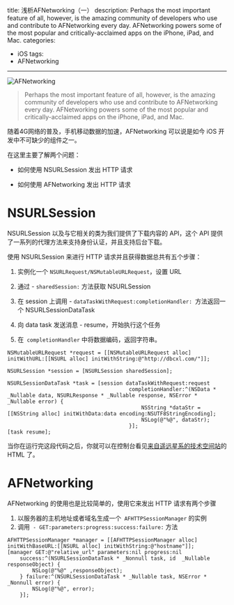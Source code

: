 title: 浅析AFNetworking（一）
description: Perhaps the most important feature of all, however, is the amazing community of developers who use and contribute to AFNetworking every day. AFNetworking powers some of the most popular and critically-acclaimed apps on the iPhone, iPad, and Mac.
categories: 
- iOS
tags:
- AFNetworking

---

![AFNetworking](https://camo.githubusercontent.com/1560be050811ab73457e90aee62cd1cd257c7fb9/68747470733a2f2f7261772e6769746875622e636f6d2f41464e6574776f726b696e672f41464e6574776f726b696e672f6173736574732f61666e6574776f726b696e672d6c6f676f2e706e67)

> Perhaps the most important feature of all, however, is the amazing community of developers who use and contribute to AFNetworking every day. AFNetworking powers some of the most popular and critically-acclaimed apps on the iPhone, iPad, and Mac.

随着4G网络的普及，手机移动数据的加速，AFNetworking 可以说是如今 iOS 开发中不可缺少的组件之一。

在这里主要了解两个问题：

- 如何使用 NSURLSession 发出 HTTP 请求

- 如何使用 AFNetworking 发出 HTTP 请求


# NSURLSession

NSURLSession 以及与它相关的类为我们提供了下载内容的 API，这个 API 提供了一系列的代理方法来支持身份认证，并且支持后台下载。

使用 NSURLSession 来进行 HTTP 请求并且获得数据总共有五个步骤：

1. 实例化一个 `NSURLRequest/NSMutableURLRequest`，设置 URL

2. 通过 - `sharedSession:` 方法获取 NSURLSession

3. 在 session 上调用 - `dataTaskWithRequest:completionHandler: `方法返回一个 NSURLSessionDataTask

4. 向 data task 发送消息 - resume，开始执行这个任务

5. 在` completionHandler` 中将数据编码，返回字符串。

```
NSMutableURLRequest *request = [[NSMutableURLRequest alloc] initWithURL:[[NSURL alloc] initWithString:@"http://dbcxl.com/"]];

NSURLSession *session = [NSURLSession sharedSession];

NSURLSessionDataTask *task = [session dataTaskWithRequest:request
                                       completionHandler:^(NSData * _Nullable data, NSURLResponse * _Nullable response, NSError * _Nullable error) {
                                           NSString *dataStr = [[NSString alloc] initWithData:data encoding:NSUTF8StringEncoding];
                                           NSLog(@"%@", dataStr);
                                       }];
[task resume];

```

当你在运行完这段代码之后，你就可以在控制台看见[来自遥远星系的技术空间站](http://dbcxl.com/)的 HTML 了。

# AFNetworking 

AFNetworking 的使用也是比较简单的，使用它来发出 HTTP 请求有两个步骤

1. 以服务器的主机地址或者域名生成一个` AFHTTPSessionManager` 的实例
2. 调用` - GET:parameters:progress:success:failure:` 方法

```
AFHTTPSessionManager *manager = [[AFHTTPSessionManager alloc] initWithBaseURL:[[NSURL alloc] initWithString:@"hostname"]];
[manager GET:@"relative_url" parameters:nil progress:nil
    success:^(NSURLSessionDataTask * _Nonnull task, id  _Nullable responseObject) {
        NSLog(@"%@" ,responseObject);
    } failure:^(NSURLSessionDataTask * _Nullable task, NSError * _Nonnull error) {
        NSLog(@"%@", error);
    }];
```
